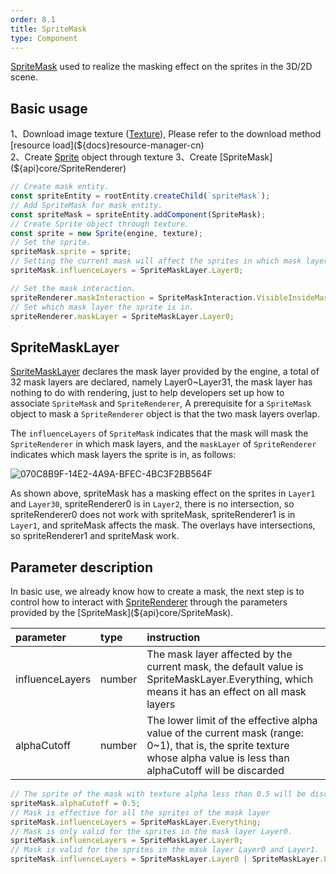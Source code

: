 ```yaml
---
order: 8.1
title: SpriteMask
type: Component
---
```


[SpriteMask](${api}core/SpriteMask) used to realize the masking effect on the sprites in the 3D/2D scene.

<playground src="sprite-mask.ts"></playground>

## Basic usage

1、Download image texture ([Texture](${docs}texture-cn)), Please refer to the download method [resource load](${docs}resource-manager-cn)   
2、Create [Sprite](${docs}sprite-cn)  object through texture  
3、Create [SpriteMask](${api}core/SpriteRenderer)

```typescript
// Create mask entity.
const spriteEntity = rootEntity.createChild(`spriteMask`);
// Add SpriteMask for mask entity.
const spriteMask = spriteEntity.addComponent(SpriteMask);
// Create Sprite object through texture.
const sprite = new Sprite(engine, texture);
// Set the sprite.
spriteMask.sprite = sprite;
// Setting the current mask will affect the sprites in which mask layers.
spriteMask.influenceLayers = SpriteMaskLayer.Layer0;

// Set the mask interaction.
spriteRenderer.maskInteraction = SpriteMaskInteraction.VisibleInsideMask;
// Set which mask layer the sprite is in.
spriteRenderer.maskLayer = SpriteMaskLayer.Layer0;

```

## SpriteMaskLayer

[SpriteMaskLayer](${api}core/SpriteMaskLayer) declares the mask layer provided by the engine, a total of 32 mask layers are declared, namely Layer0~Layer31, the mask layer has nothing to do with rendering, just to help developers set up how to associate `SpriteMask` and `SpriteRenderer`, A prerequisite for a `SpriteMask` object to mask a `SpriteRenderer` object is that the two mask layers overlap.

The `influenceLayers` of `SpriteMask` indicates that the mask will mask the `SpriteRenderer` in which mask layers, and the `maskLayer` of `SpriteRenderer` indicates which mask layers the sprite is in, as follows:

![070C8B9F-14E2-4A9A-BFEC-4BC3F2BB564F](https://gw.alipayobjects.com/zos/OasisHub/09abdf57-84b8-4aa9-b785-822f858fb4f9/070C8B9F-14E2-4A9A-BFEC-4BC3F2BB564F.png)

As shown above, spriteMask has a masking effect on the sprites in `Layer1` and `Layer30`, spriteRenderer0 is in `Layer2`, there is no intersection, so spriteRenderer0 does not work with spriteMask, spriteRenderer1 is in `Layer1`, and spriteMask affects the mask. The overlays have intersections, so spriteRenderer1 and spriteMask work.

## Parameter description

In basic use, we already know how to create a mask, the next step is to control how to interact with [SpriteRenderer](${docs}sprite-renderer-cn#使用遮罩) through the parameters provided by the [SpriteMask](${api}core/SpriteMask).

| parameter | type | instruction |
| :--- | :--- | :--- |
| influenceLayers | number | The mask layer affected by the current mask, the default value is SpriteMaskLayer.Everything, which means it has an effect on all mask layers |
| alphaCutoff | number | The lower limit of the effective alpha value of the current mask (range: 0~1), that is, the sprite texture whose alpha value is less than alphaCutoff will be discarded |

```typescript
// The sprite of the mask with texture alpha less than 0.5 will be discarded.
spriteMask.alphaCutoff = 0.5;
// Mask is effective for all the sprites of the mask layer
spriteMask.influenceLayers = SpriteMaskLayer.Everything;
// Mask is only valid for the sprites in the mask layer Layer0.
spriteMask.influenceLayers = SpriteMaskLayer.Layer0;
// Mask is valid for the sprites in the mask layer Layer0 and Layer1.
spriteMask.influenceLayers = SpriteMaskLayer.Layer0 | SpriteMaskLayer.Layer1;
```

